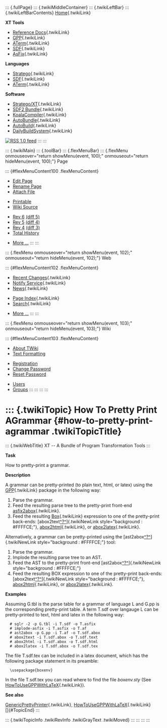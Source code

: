 ::: {.fullPage}
::: {.twikiMiddleContainer}
::: {.twikiLeftBar}
::: {.twikiLeftBarContents}
[Home](WebHome){.twikiLink}

**XT Tools**

-   [Reference Docs](ToolReference){.twikiLink}
-   [GPP](GenericPrettyPrinter){.twikiLink}
-   [ATerm](ATermTools){.twikiLink}
-   [SDF](SdfTools){.twikiLink}
-   [AsFix](AsFixTools){.twikiLink}

**Languages**

-   [Stratego](../Stratego/WebHome){.twikiLink}
-   [SDF](../Sdf/WebHome){.twikiLink}
-   [ATerm](ATermFormat){.twikiLink}

**Software**

-   [Stratego/XT](../Stratego/StrategoDownload){.twikiLink}
-   [SDF2 Bundle](../Sdf/SdfBundle){.twikiLink}
-   [KoalaCompiler](KoalaCompiler){.twikiLink}
-   [AutoBundle](AutoBundle){.twikiLink}
-   [AutoBuild](AutoBuild){.twikiLink}
-   [DailyBuildSystem](DailyBuildSystem){.twikiLink}

[![](http://www.program-transformation.org/twiki/pub/rss.gif "RSS 1.0 feed")](http://www.program-transformation.org/twiki/bin/view/Tools/WebRss?skin=rss)
:::
:::

::: {.twikiMain}
::: {.toolBar}
::: {.flexMenuBar}
::: {.flexMenu onmouseover="return showMenu(event, 100);" onmouseout="return hideMenu(event, 100);"}
Page

::: {#flexMenuContent100 .flexMenuContent}
-   [Edit
    Page](http://www.program-transformation.org/edit/Tools/HowToPrettyPrintAGrammar?t=1536826733)
-   [Rename
    Page](http://www.program-transformation.org/rename/Tools/HowToPrettyPrintAGrammar)
-   [Attach
    File](http://www.program-transformation.org/attach/Tools/HowToPrettyPrintAGrammar)

<!-- -->

-   [Printable](http://www.program-transformation.org/view/Tools/HowToPrettyPrintAGrammar?skin=print.pattern)
-   [Wiki
    Source](http://www.program-transformation.org/view/Tools/HowToPrettyPrintAGrammar?skin=text&raw=on&contenttype=text/plain)

<!-- -->

-   [Rev
    6](http://www.program-transformation.org/view/Tools/HowToPrettyPrintAGrammar?rev=1.6)
    [(diff 5)](http://www.program-transformation.org/rdiff/Tools/HowToPrettyPrintAGrammar?rev1=1.6&rev2=1.5)
-   [Rev
    5](http://www.program-transformation.org/view/Tools/HowToPrettyPrintAGrammar?rev=1.5)
    [(diff 4)](http://www.program-transformation.org/rdiff/Tools/HowToPrettyPrintAGrammar?rev1=1.5&rev2=1.4)
-   [Rev
    4](http://www.program-transformation.org/view/Tools/HowToPrettyPrintAGrammar?rev=1.4)
    [(diff 3)](http://www.program-transformation.org/rdiff/Tools/HowToPrettyPrintAGrammar?rev1=1.4&rev2=1.3)
-   [Total
    History](http://www.program-transformation.org/rdiff/Tools/HowToPrettyPrintAGrammar)

<!-- -->

-   [More
    \...](http://www.program-transformation.org/oops/Tools/HowToPrettyPrintAGrammar?template=oopsmore&param1=1.6&param2=1.6)
:::
:::

::: {.flexMenu onmouseover="return showMenu(event, 102);" onmouseout="return hideMenu(event, 102);"}
Web

::: {#flexMenuContent102 .flexMenuContent}
-   [Recent Changes](WebChanges){.twikiLink}
-   [Notify Service](WebNotify){.twikiLink}
-   [News](WebNews){.twikiLink}

<!-- -->

-   [Page Index](WebIndex){.twikiLink}
-   [Search](WebSearch){.twikiLink}

<!-- -->

-   [More
    \...](http://www.program-transformation.org/oops/Tools/HowToPrettyPrintAGrammar?template=oopsmore&param1=1.6&param2=1.6)
:::
:::

::: {.flexMenu onmouseover="return showMenu(event, 103);" onmouseout="return hideMenu(event, 103);"}
Wiki

::: {#flexMenuContent103 .flexMenuContent}
-   [About
    TWiki](http://www.program-transformation.org/view/TWiki/WebHome)
-   [Text
    Formatting](http://www.program-transformation.org/view/TWiki/TextFormattingRules)

<!-- -->

-   [Registration](http://www.program-transformation.org/view/TWiki/TWikiRegistration)
-   [Change
    Password](http://www.program-transformation.org/view/TWiki/ChangePassword)
-   [Reset
    Password](http://www.program-transformation.org/view/TWiki/ResetPassword)

<!-- -->

-   [Users](http://www.program-transformation.org/view/Main/TWikiUsers)
-   [Groups](http://www.program-transformation.org/view/Main/TWikiGroups)
:::
:::
:::
:::

::: {.twikiTopic}
How To Pretty Print AGrammar {#how-to-pretty-print-agrammar .twikiTopicTitle}
============================

::: {.twikiWebTitle}
XT \-- A Bundle of Program Transformation Tools
:::

**Task**

How to pretty-print a grammar.

**Description**

A grammar can be pretty-printed (to plain text, html, or latex) using
the [GPP](GPP){.twikiLink} package in the following way:

1.  Parse the grammar.
2.  Feed the resulting parse tree to the pretty-print front-end
    [asfix2abox](AsFixToAbox){.twikiLink}.
3.  Feed the resulting [Box](BoxLanguage){.twikiLink} expression to one
    of the pretty-print back-ends:
    [abox2text[^?^](http://www.program-transformation.org/edit/Tools/AboxToText?topicparent=Tools.HowToPrettyPrintAGrammar)]{.twikiNewLink
    style="background : #FFFFCE;"}, [abox2html](AboxToHtml){.twikiLink},
    or [abox2latex](AboxToLaTex){.twikiLink}.

Alternatively, a grammar can be pretty-printed using the
[ast2abox[^?^](http://www.program-transformation.org/edit/Tools/AstToAbox?topicparent=Tools.HowToPrettyPrintAGrammar)]{.twikiNewLink
style="background : #FFFFCE;"} tool:

1.  Parse the grammar.
2.  Implode the resulting parse tree to an AST.
3.  Feed the AST to the pretty-print front-end
    [ast2abox[^?^](http://www.program-transformation.org/edit/Tools/AstToAbox?topicparent=Tools.HowToPrettyPrintAGrammar)]{.twikiNewLink
    style="background : #FFFFCE;"}
4.  Feed the resulting BOX expression to one of the pretty-print
    back-ends:
    [abox2text[^?^](http://www.program-transformation.org/edit/Tools/AboxToText?topicparent=Tools.HowToPrettyPrintAGrammar)]{.twikiNewLink
    style="background : #FFFFCE;"}, [abox2html](AboxToHtml){.twikiLink},
    or [abox2latex](AboxToLaTex){.twikiLink}.

**Examples**

Assuming G.tbl is the parse table for a grammar of language L and G.pp
is the corresponding pretty-print table. A term T.sdf over langauge L
can be pretty-printed to text, html and latex in the following way:

      # sglr -2 -p G.tbl -i T.sdf -o T.asfix
      # implode-asfix -i T.asfix -o T.af
      # ast2abox -p G.pp -i T.af -o T.sdf.abox
      # abox2text -i T.sdf.abox -o T.sdf.text
      # abox2html -i T.sdf.abox -o T.sdf.html
      # abox2latex -i T.sdf.abox -o T.sdf.tex

The file T.sdf.tex can be included in a latex document, which has the
following package statement in its preamble:

      \usepackage{boxenv}

In the file T.sdf.tex you can read where to find the file *boxenv.sty*
(See [HowToUseGPPWithLaTeX](HowToUseGPPWithLaTeX){.twikiLink}).

**See also**

[GenericPrettyPrinter](GenericPrettyPrinter){.twikiLink},
[HowToUseGPPWithLaTeX](HowToUseGPPWithLaTeX){.twikiLink}\
[]{#TopicEnd}
:::

::: {.twikiTopicInfo .twikiRevInfo .twikiGrayText .twikiMoved}
:::
:::
:::
:::
